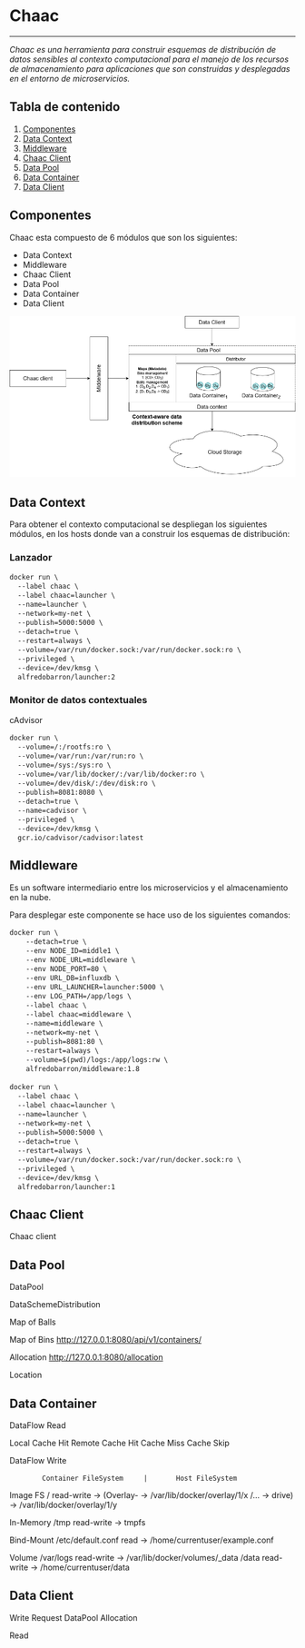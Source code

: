 # Chaac
***
_Chaac es una herramienta para construir esquemas de distribución de datos sensibles al contexto computacional para el manejo de los recursos de almacenamiento para aplicaciones que son construidas y desplegadas en el entorno de microservicios._

## Tabla de contenido
1. [Componentes](#componentes)
2. [Data Context](#data-context)
3. [Middleware](#middleware)
4. [Chaac Client](#chaac-client)
5. [Data Pool](#data-pool)
6. [Data Container](#data-container)
7. [Data Client](#data-client)

## Componentes

Chaac esta compuesto de 6 módulos que son los siguientes:

- Data Context
- Middleware
- Chaac Client
- Data Pool
- Data Container
- Data Client

![Arquitectura middleware](/images/Chaac.png)

## Data Context

Para obtener el contexto computacional se despliegan los siguientes módulos, en los hosts donde van a construir los esquemas de distribución:

### Lanzador 

```
docker run \
  --label chaac \
  --label chaac=launcher \
  --name=launcher \
  --network=my-net \
  --publish=5000:5000 \
  --detach=true \
  --restart=always \
  --volume=/var/run/docker.sock:/var/run/docker.sock:ro \
  --privileged \
  --device=/dev/kmsg \
  alfredobarron/launcher:2
```

### Monitor de datos contextuales

cAdvisor

```
docker run \
  --volume=/:/rootfs:ro \
  --volume=/var/run:/var/run:ro \
  --volume=/sys:/sys:ro \
  --volume=/var/lib/docker/:/var/lib/docker:ro \
  --volume=/dev/disk/:/dev/disk:ro \
  --publish=8081:8080 \
  --detach=true \
  --name=cadvisor \
  --privileged \
  --device=/dev/kmsg \
  gcr.io/cadvisor/cadvisor:latest
```

## Middleware

Es un software intermediario entre los microservicios y el almacenamiento en la nube. 

Para desplegar este componente se hace uso de los siguientes comandos:

```
docker run \
    --detach=true \
    --env NODE_ID=middle1 \
    --env NODE_URL=middleware \
    --env NODE_PORT=80 \
    --env URL_DB=influxdb \
    --env URL_LAUNCHER=launcher:5000 \
    --env LOG_PATH=/app/logs \
    --label chaac \
    --label chaac=middleware \
    --name=middleware \
    --network=my-net \
    --publish=8081:80 \
    --restart=always \
    --volume=$(pwd)/logs:/app/logs:rw \
    alfredobarron/middleware:1.8

docker run \
  --label chaac \
  --label chaac=launcher \
  --name=launcher \
  --network=my-net \
  --publish=5000:5000 \
  --detach=true \
  --restart=always \
  --volume=/var/run/docker.sock:/var/run/docker.sock:ro \
  --privileged \
  --device=/dev/kmsg \
  alfredobarron/launcher:1
```

## Chaac Client

Chaac client

## Data Pool

DataPool

DataSchemeDistribution

Map of Balls

Map of Bins
http://127.0.0.1:8080/api/v1/containers/

Allocation
http://127.0.0.1:8080/allocation

Location

## Data Container

DataFlow Read

Local Cache Hit
Remote Cache Hit
Cache Miss
Cache Skip

DataFlow Write


            Container FileSystem     |       Host FileSystem

Image FS    /     read-write  ->  (Overlay-    -> /var/lib/docker/overlay/1/x
            /...              ->    drive)     -> /var/lib/docker/overlay/1/y

In-Memory   /tmp  read-write  ->   tmpfs

Bind-Mount  /etc/default.conf  read            -> /home/currentuser/example.conf

Volume      /var/logs          read-write      -> /var/lib/docker/volumes/_data
            /data              read-write      -> /home/currentuser/data


## Data Client

Write
    Request DataPool
        Allocation
        
Read
